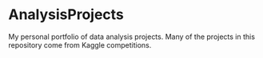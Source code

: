 # AnalysisProjects
My personal portfolio of data analysis projects. Many of the projects in this repository come from Kaggle competitions.
